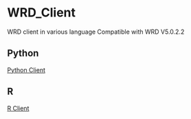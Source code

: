 # WRD_Client
WRD client in various language
Compatible with WRD V5.0.2.2

## Python

[Python Client](./Python/README.md)

## R

[R Client](./R/README.md)